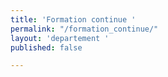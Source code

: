 ```yaml
---
title: 'Formation continue '
permalink: "/formation_continue/"
layout: 'departement '
published: false

---
```

